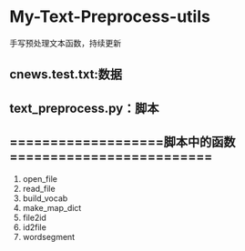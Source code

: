 # My-Text-Preprocess-utils
手写预处理文本函数，持续更新
## cnews.test.txt:数据
## text_preprocess.py：脚本
## ===================脚本中的函数=========================
1. open_file
2. read_file
3. build_vocab
4. make_map_dict
5. file2id
6. id2file
7. wordsegment
